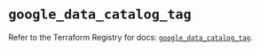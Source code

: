 # `google_data_catalog_tag`

Refer to the Terraform Registry for docs: [`google_data_catalog_tag`](https://registry.terraform.io/providers/hashicorp/google/5.39.1/docs/resources/data_catalog_tag).

